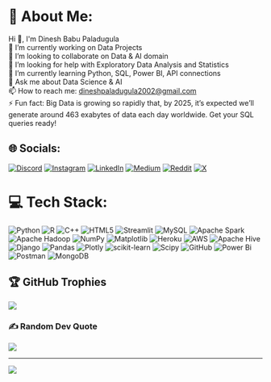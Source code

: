 # 💫 About Me:
Hi 👋, I'm Dinesh Babu Paladugula<br>🔭 I’m currently working on Data Projects<br>👯 I’m looking to collaborate on Data & AI domain<br>🤝 I’m looking for help with Exploratory Data Analysis and Statistics<br>🌱 I’m currently learning Python, SQL, Power BI, API connections<br>💬 Ask me about Data Science & AI<br>📫 How to reach me: dineshpaladugula2002@gmail.com<br>⚡ Fun fact: Big Data is growing so rapidly that, by 2025, it’s expected we’ll generate around 463 exabytes of data each day worldwide. Get your SQL queries ready!


## 🌐 Socials:
[![Discord](https://img.shields.io/badge/Discord-%237289DA.svg?logo=discord&logoColor=white)](https://discord.gg/https://discord.gg/MgxukU4QNZ) [![Instagram](https://img.shields.io/badge/Instagram-%23E4405F.svg?logo=Instagram&logoColor=white)](https://instagram.com/dineshhhh.8) [![LinkedIn](https://img.shields.io/badge/LinkedIn-%230077B5.svg?logo=linkedin&logoColor=white)](https://linkedin.com/in/dineshbabu-paladugula) [![Medium](https://img.shields.io/badge/Medium-12100E?logo=medium&logoColor=white)](https://medium.com/@@dineshpaladugula2002) [![Reddit](https://img.shields.io/badge/Reddit-%23FF4500.svg?logo=Reddit&logoColor=white)](https://reddit.com/user/anonymous-bruhh) [![X](https://img.shields.io/badge/X-black.svg?logo=X&logoColor=white)](https://x.com/dineshhhh_8) 

# 💻 Tech Stack:
![Python](https://img.shields.io/badge/python-3670A0?style=flat&logo=python&logoColor=ffdd54) ![R](https://img.shields.io/badge/r-%23276DC3.svg?style=flat&logo=r&logoColor=white) ![C++](https://img.shields.io/badge/c++-%2300599C.svg?style=flat&logo=c%2B%2B&logoColor=white) ![HTML5](https://img.shields.io/badge/html5-%23E34F26.svg?style=flat&logo=html5&logoColor=white) ![Streamlit](https://img.shields.io/badge/Streamlit-%23FE4B4B.svg?style=flat&logo=streamlit&logoColor=white) ![MySQL](https://img.shields.io/badge/mysql-4479A1.svg?style=flat&logo=mysql&logoColor=white) ![Apache Spark](https://img.shields.io/badge/Apache%20Spark-FDEE21?style=flat&logo=apachespark&logoColor=black) ![Apache Hadoop](https://img.shields.io/badge/Apache%20Hadoop-66CCFF?style=flat&logo=apachehadoop&logoColor=black) ![NumPy](https://img.shields.io/badge/numpy-%23013243.svg?style=flat&logo=numpy&logoColor=white) ![Matplotlib](https://img.shields.io/badge/Matplotlib-%23ffffff.svg?style=flat&logo=Matplotlib&logoColor=black) ![Heroku](https://img.shields.io/badge/heroku-%23430098.svg?style=flat&logo=heroku&logoColor=white) ![AWS](https://img.shields.io/badge/AWS-%23FF9900.svg?style=flat&logo=amazon-aws&logoColor=white) ![Apache Hive](https://img.shields.io/badge/Apache%20Hive-FDEE21?style=flat&logo=apachehive&logoColor=black) ![Django](https://img.shields.io/badge/django-%23092E20.svg?style=flat&logo=django&logoColor=white) ![Pandas](https://img.shields.io/badge/pandas-%23150458.svg?style=flat&logo=pandas&logoColor=white) ![Plotly](https://img.shields.io/badge/Plotly-%233F4F75.svg?style=flat&logo=plotly&logoColor=white) ![scikit-learn](https://img.shields.io/badge/scikit--learn-%23F7931E.svg?style=flat&logo=scikit-learn&logoColor=white) ![Scipy](https://img.shields.io/badge/SciPy-%230C55A5.svg?style=flat&logo=scipy&logoColor=%white) ![GitHub](https://img.shields.io/badge/github-%23121011.svg?style=flat&logo=github&logoColor=white) ![Power Bi](https://img.shields.io/badge/power_bi-F2C811?style=flat&logo=powerbi&logoColor=black) ![Postman](https://img.shields.io/badge/Postman-FF6C37?style=flat&logo=postman&logoColor=white) ![MongoDB](https://img.shields.io/badge/MongoDB-%234ea94b.svg?style=flat&logo=mongodb&logoColor=white)

## 🏆 GitHub Trophies
![](https://github-profile-trophy.vercel.app/?username=dinesh-paladugula&theme=radical&no-frame=false&no-bg=false&margin-w=4)

### ✍️ Random Dev Quote
![](https://quotes-github-readme.vercel.app/api?type=horizontal&theme=radical)

---
[![](https://visitcount.itsvg.in/api?id=dinesh-paladugula&icon=1&color=0)](https://visitcount.itsvg.in)

<!-- Proudly created with GPRM ( https://gprm.itsvg.in ) -->
